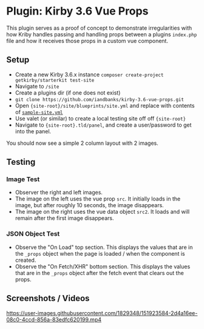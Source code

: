 # Plugin: Kirby 3.6 Vue Props
This plugin serves as a proof of concept to demonstrate irregularities with how Kriby handles passing and handling props between a plugins `index.php` file and how it receives those props in a custom vue component.

## Setup
* Create a new Kirby 3.6.x instance `composer create-project getkirby/starterkit test-site`
* Navigate to `/site`
* Create a plugins dir (if one does not exist)
* `git clone https://github.com/iandbanks/kirby-3.6-vue-props.git`
* Open `{site-root}/site/blueprints/site.yml` and replace with contents of [`sample-site.yml`](./sample-site.yml)
* Use valet (or similar) to create a local testing site off off `{site-root}`
* Navigate to `{site-root}.tld/panel`, and create a user/password to get into the panel.

You should now see a simple 2 column layout with 2 images. 

## Testing
### Image Test
* Observer the right and left images.
* The image on the left uses the vue prop `src`. It initially loads in the image, but after roughly 10 seconds, the image disappears.
* The image on the right uses the vue data object `src2`. It loads and will remain after the first image disappears.

### JSON Object Test
* Observe the "On Load" top section. This displays the values that are in the `_props` object when the page is loaded / when the component is created.
* Observe the "On Fetch/XHR" bottom section. This displays the values that are in the `_props` object after the fetch event that clears out the props. 

## Screenshots / Videos
https://user-images.githubusercontent.com/1829348/151923584-2d4a16ee-08c0-4ccd-856a-83edfc620199.mp4

